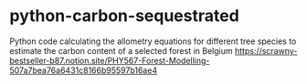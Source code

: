 # python-carbon-sequestrated
Python code calculating the allometry equations for different tree species to estimate the carbon content of a selected forest in Belgium
https://scrawny-bestseller-b87.notion.site/PHY567-Forest-Modelling-507a7bea76a6431c8166b95597b16ae4
